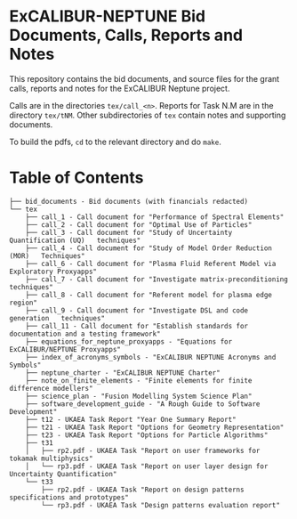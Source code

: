 ExCALIBUR-NEPTUNE Bid Documents, Calls, Reports and Notes
=========================================================

This repository contains the bid documents, and source files for the grant
calls, reports and notes for the ExCALIBUR Neptune project.

Calls are in the directories `tex/call_<n>`.
Reports for Task N.M are in the directory `tex/tNM`.
Other subdirectories of `tex` contain notes and supporting documents.

To build the pdfs, `cd` to the relevant directory and do `make`.

Table of Contents
=================

```
├── bid_documents - Bid documents (with financials redacted)  
└── tex  
    ├── call_1 - Call document for "Performance of Spectral Elements"  
    ├── call_2 - Call document for "Optimal Use of Particles"  
    ├── call_3 - Call document for "Study of Uncertainty Quantification (UQ)   techniques"  
    ├── call_4 - Call document for "Study of Model Order Reduction (MOR)   Techniques"  
    ├── call_6 - Call document for "Plasma Fluid Referent Model via Exploratory Proxyapps"  
    ├── call_7 - Call document for "Investigate matrix-preconditioning   techniques"  
    ├── call_8 - Call document for "Referent model for plasma edge region"  
    ├── call_9 - Call document for "Investigate DSL and code generation   techniques"  
    ├── call_11 - Call document for "Establish standards for documentation and a testing framework"  
    ├── equations_for_neptune_proxyapps - "Equations for ExCALIBUR/NEPTUNE Proxyapps"  
    ├── index_of_acronyms_symbols - "ExCALIBUR NEPTUNE Acronyms and Symbols"  
    ├── neptune_charter - "ExCALIBUR NEPTUNE Charter"  
    ├── note_on_finite_elements - "Finite elements for finite difference modellers"  
    ├── science_plan - "Fusion Modelling System Science Plan"  
    ├── software_development_guide - "A Rough Guide to Software Development"  
    ├── t12 - UKAEA Task Report "Year One Summary Report"  
    ├── t21 - UKAEA Task Report "Options for Geometry Representation"  
    ├── t23 - UKAEA Task Report "Options for Particle Algorithms"  
    ├── t31  
    │   ├── rp2.pdf - UKAEA Task "Report on user frameworks for tokamak multiphysics"  
    │   └── rp3.pdf - UKAEA Task "Report on user layer design for Uncertainty Quantification"  
    └── t33  
        ├── rp2.pdf - UKAEA Task "Report on design patterns specifications and prototypes"  
        └── rp3.pdf - UKAEA Task "Design patterns evaluation report"
```
